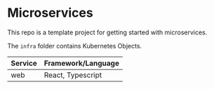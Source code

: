 # Microservices

This repo is a template project for getting started with microservices.

The `infra` folder contains Kubernetes Objects.

| Service | Framework/Language |
|---------|----------|
| web | React, Typescript |
